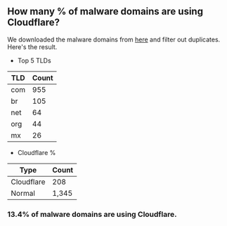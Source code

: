 ## How many % of malware domains are using Cloudflare?


We downloaded the malware domains from [here](https://urlhaus.abuse.ch) and filter out duplicates.
Here's the result.


[//]: # (start replacement)


- Top 5 TLDs

| TLD | Count |
| --- | --- |
| com | 955 |
| br | 105 |
| net | 64 |
| org | 44 |
| mx | 26 |


- Cloudflare %

| Type | Count |
| --- | --- |
| Cloudflare | 208 |
| Normal | 1,345 |


### 13.4% of malware domains are using Cloudflare.